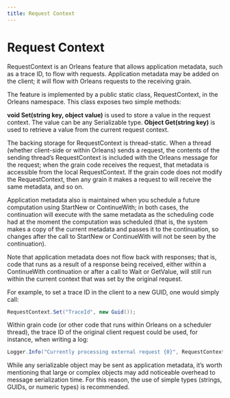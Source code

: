 ```yaml
---
title: Request Context
---
```


# Request Context

RequestContext is an Orleans feature that allows application metadata, such as a trace ID, to flow with requests. Application metadata may be added on the client; it will flow with Orleans requests to the receiving grain.

 The feature is implemented by a public static class, RequestContext, in the Orleans namespace. This class exposes two simple methods:

**void Set(string key, object value)** is used to store a value in the request context. The value can be any Serializable type. **Object Get(string key)** is used to retrieve a value from the current request context.

 The backing storage for RequestContext is thread-static. When a thread (whether client-side or within Orleans) sends a request, the contents of the sending thread’s RequestContext is included with the Orleans message for the request; when the grain code receives the request, that metadata is accessible from the local RequestContext. If the grain code does not modify the RequestContext, then any grain it makes a request to will receive the same metadata, and so on.

 Application metadata also is maintained when you schedule a future computation using StartNew or ContinueWith; in both cases, the continuation will execute with the same metadata as the scheduling code had at the moment the computation was scheduled (that is, the system makes a copy of the current metadata and passes it to the continuation, so changes after the call to StartNew or ContinueWith will not be seen by the continuation).

 Note that application metadata does not flow back with responses; that is, code that runs as a result of a response being received, either within a ContinueWith continuation or after a call to Wait or GetValue, will still run within the current context that was set by the original request.

 For example, to set a trace ID in the client to a new GUID, one would simply call:

``` csharp
RequestContext.Set("TraceId", new Guid());
```

Within grain code (or other code that runs within Orleans on a scheduler thread), the trace ID of the original client request could be used, for instance, when writing a log:

``` csharp
Logger.Info("Currently processing external request {0}", RequestContext.Get("TraceId"));
```

While any serializable object may be sent as application metadata, it’s worth mentioning that large or complex objects may add noticeable overhead to message serialization time. For this reason, the use of simple types (strings, GUIDs, or numeric types) is recommended.
